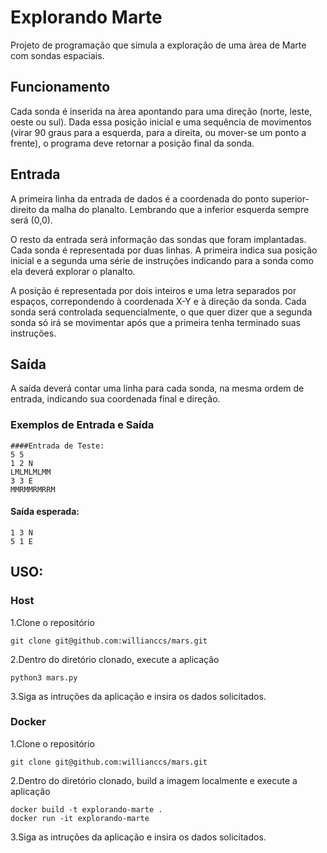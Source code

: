 # Explorando Marte

Projeto de programação que simula a exploração de uma àrea de Marte com sondas espaciais.

## Funcionamento

Cada sonda é inserida na àrea apontando para uma direção (norte, leste, oeste ou sul). Dada essa posição inicial e uma sequência de movimentos (virar 90 graus para a esquerda, para a direita, ou mover-se um ponto a frente), o programa deve retornar a posição final da sonda.

## Entrada

A primeira linha da entrada de dados é a coordenada do ponto superior-direito da malha do planalto. Lembrando que a inferior esquerda sempre será (0,0).

O resto da entrada será informação das sondas que foram implantadas. Cada sonda é representada por duas linhas. A primeira indica sua posição inicial e a segunda uma série de instruções indicando para a sonda como ela deverá explorar o planalto.

A posição é representada por dois inteiros e uma letra separados por espaços, correpondendo à coordenada X-Y e à direção da sonda.
Cada sonda será controlada sequencialmente, o que quer dizer que a segunda sonda só irá se movimentar após que a primeira tenha terminado suas instruções.

## Saída

A saída deverá contar uma linha para cada sonda, na mesma ordem de entrada, indicando sua coordenada final e direção.

### Exemplos de Entrada e Saída

```code
####Entrada de Teste:
5 5
1 2 N
LMLMLMLMM
3 3 E
MMRMMRMRRM
```

#### Saída esperada:

```code
1 3 N
5 1 E
```

## USO:

### Host

1.Clone o repositório

```code
git clone git@github.com:willianccs/mars.git
```

2.Dentro do diretório clonado, execute a aplicação

```code
python3 mars.py
```

3.Siga as intruções da aplicação e insira os dados solicitados.

### Docker

1.Clone o repositório

```code
git clone git@github.com:willianccs/mars.git
```

2.Dentro do diretório clonado, build a imagem localmente e execute a aplicação

```code
docker build -t explorando-marte .
docker run -it explorando-marte
```

3.Siga as intruções da aplicação e insira os dados solicitados.
